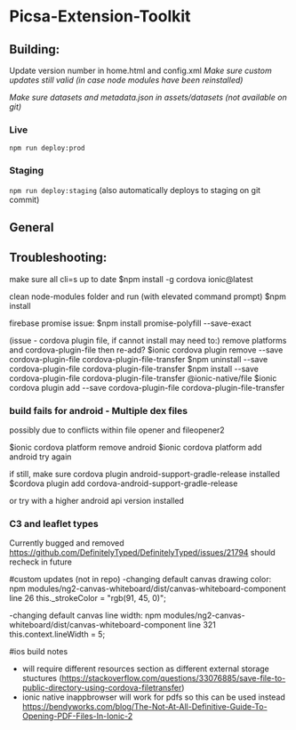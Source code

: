 # Picsa-Extension-Toolkit

## Building:

Update version number in home.html and config.xml
_Make sure custom updates still valid (in case node modules have been reinstalled)_

_Make sure datasets and metadata.json in assets/datasets (not available on git)_

### Live

`npm run deploy:prod`

### Staging

`npm run deploy:staging`
(also automatically deploys to staging on git commit)

## General

## Troubleshooting:

make sure all cli=s up to date
$npm install -g cordova ionic@latest

clean node-modules folder and run (with elevated command prompt)
$npm install

firebase promise issue:
$npm install promise-polyfill --save-exact

(issue - cordova plugin file, if cannot install may need to:)
remove platforms and cordova-plugin-file then re-add?
$ionic cordova plugin remove --save cordova-plugin-file cordova-plugin-file-transfer
$npm uninstall --save cordova-plugin-file cordova-plugin-file-transfer
$npm install --save cordova-plugin-file cordova-plugin-file-transfer @ionic-native/file
$ionic cordova plugin add --save cordova-plugin-file cordova-plugin-file-transfer

### build fails for android - Multiple dex files

possibly due to conflicts within file opener and fileopener2

$ionic cordova platform remove android
$ionic cordova platform add android
try again

if still, make sure cordova plugin android-support-gradle-release installed
$cordova plugin add cordova-android-support-gradle-release

or try with a higher android api version installed

### C3 and leaflet types

Currently bugged and removed https://github.com/DefinitelyTyped/DefinitelyTyped/issues/21794
should recheck in future

#custom updates (not in repo)
-changing default canvas drawing color:
npm modules/ng2-canvas-whiteboard/dist/canvas-whiteboard-component
line 26
this.\_strokeColor = "rgb(91, 45, 0)";

-changing default canvas line width:
npm modules/ng2-canvas-whiteboard/dist/canvas-whiteboard-component
line 321
this.context.lineWidth = 5;

#ios build notes

- will require different resources section as different external storage stuctures
  (https://stackoverflow.com/questions/33076885/save-file-to-public-directory-using-cordova-filetransfer)
- ionic native inappbrowser will work for pdfs so this can be used instead
  https://bendyworks.com/blog/The-Not-At-All-Definitive-Guide-To-Opening-PDF-Files-In-Ionic-2
